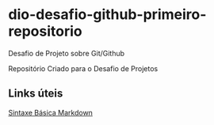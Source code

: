 # dio-desafio-github-primeiro-repositorio
Desafio de Projeto sobre Git/Github

Repositório Criado para o Desafio de Projetos
## Links úteis
[Sintaxe Básica Markdown](https://www.markdownguide.org/basic-syntax/)
